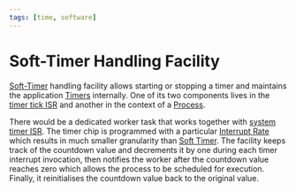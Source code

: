 ```yaml
---
tags: [time, software]
---
```


# Soft-Timer Handling Facility

[Soft-Timer](202405251401.md) handling facility allows starting or stopping a
timer and maintains the application [Timers](202404061106.md) internally. One of
its two components lives in the [timer tick ISR](202405260021.md) and another in
the context of a [Process](202210062301.md).

There would be a dedicated worker task that works together with [system timer ISR](202405260021.md).
The timer chip is programmed with a particular [Interrupt Rate](202405251419.md)
which results in much smaller granularity than [Soft Timer](202405251401.md).
The facility keeps track of the countdown value and decrements it by one during
each timer interrupt invocation, then notifies the worker after the countdown
value reaches zero which allows the process to be scheduled for execution.
Finally, it reinitialises the countdown value back to the original value.
